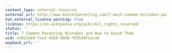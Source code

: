 ```yaml
---
content_type: external-resource
external_url: http://www.bestofparenting.com/7-most-common-mistakes-parents-make/
has_external_license_warning: true
license: https://en.wikipedia.org/wiki/All_rights_reserved
status: ''
title: 7 Common Parenting Mistakes and How to Avoid Them
uid: e5021eb9-fce2-4d28-88db-f63549f1aca9
wayback_url: ''
---
```

